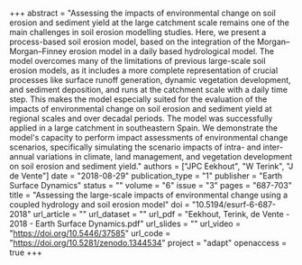 +++
abstract = "Assessing the impacts of environmental change on soil erosion and sediment yield at the large catchment scale remains one of the main challenges in soil erosion modelling studies. Here, we present a process-based soil erosion model, based on the integration of the Morgan–Morgan–Finney erosion model in a daily based hydrological model. The model overcomes many of the limitations of previous large-scale soil erosion models, as it includes a more complete representation of crucial processes like surface runoff generation, dynamic vegetation development, and sediment deposition, and runs at the catchment scale with a daily time step. This makes the model especially suited for the evaluation of the impacts of environmental change on soil erosion and sediment yield at regional scales and over decadal periods. The model was successfully applied in a large catchment in southeastern Spain. We demonstrate the model's capacity to perform impact assessments of environmental change scenarios, specifically simulating the scenario impacts of intra- and inter-annual variations in climate, land management, and vegetation development on soil erosion and sediment yield."
authors = ["JPC Eekhout", "W Terink", "J de Vente"]
date = "2018-08-29"
publication_type = "1"
publisher = "Earth Surface Dynamics"
status = ""
volume = "6"
issue = "3"
pages = "687-703"
title = "Assessing the large-scale impacts of environmental change using a coupled hydrology and soil erosion model"
doi = "10.5194/esurf-6-687-2018"
url_article = ""
url_dataset = ""
url_pdf = "Eekhout, Terink, de Vente - 2018 - Earth Surface Dynamics.pdf"
url_slides = ""
url_video = "https://doi.org/10.5446/37585"
url_code = "https://doi.org/10.5281/zenodo.1344534"
project = "adapt"
openaccess = true
+++